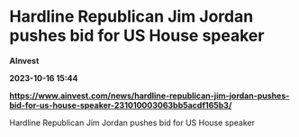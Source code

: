 # Hardline Republican Jim Jordan pushes bid for US House speaker
**AInvest**

**2023-10-16 15:44**

**https://www.ainvest.com/news/hardline-republican-jim-jordan-pushes-bid-for-us-house-speaker-231010003063bb5acdf165b3/**

Hardline Republican Jim Jordan pushes bid for US House speaker